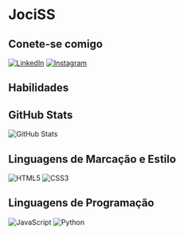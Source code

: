 # JociSS

## Conete-se comigo
[![LinkedIn](https://img.shields.io/badge/LinkedIn-000?style=for-the-badge&logo=linkedin&logoColor=0E76A8)](https://www.linkedin.com/in/jociane-silva-67512a179/)
[![Instagram](https://img.shields.io/badge/Instagram-000?style=for-the-badge&logo=instagram)](https://www.instagram.com/jociss_design/)


## Habilidades

## GitHub Stats
![GitHub Stats](https://github-readme-stats.vercel.app/api?username=Jociss&theme=transparent&bg_color=0340&border_color=0B3DC&show_icons=true&icon_color=A3DC&title_color=E94D5F&text_color=FAAF)


## Linguagens de Marcação e Estilo
![HTML5](https://img.shields.io/badge/HTML5-000?style=for-the-badge&logo=html5)
![CSS3](https://img.shields.io/badge/CSS3-000?style=for-the-badge&logo=css3&logoColor=264CE4)

## Linguagens de Programação
![JavaScript](https://img.shields.io/badge/JavaScript-000?style=for-the-badge&logo=javascript)
![Python](https://img.shields.io/badge/Python-000?style=for-the-badge&logo=python)


